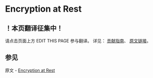 # Encryption at Rest

## ！本页翻译征集中！

请点击页面上方 EDIT THIS PAGE 参与翻译。
详见：
[贡献指南]( https://github.com/JinMuInfo/MongoDB-Manual-zh/blob/master/CONTRIBUTING.md )、
[原文链接](  https://docs.mongodb.com/manual/core/security-encryption-at-rest/  )。

## 参见

原文 - [Encryption at Rest]( https://docs.mongodb.com/manual/core/security-encryption-at-rest/ )

